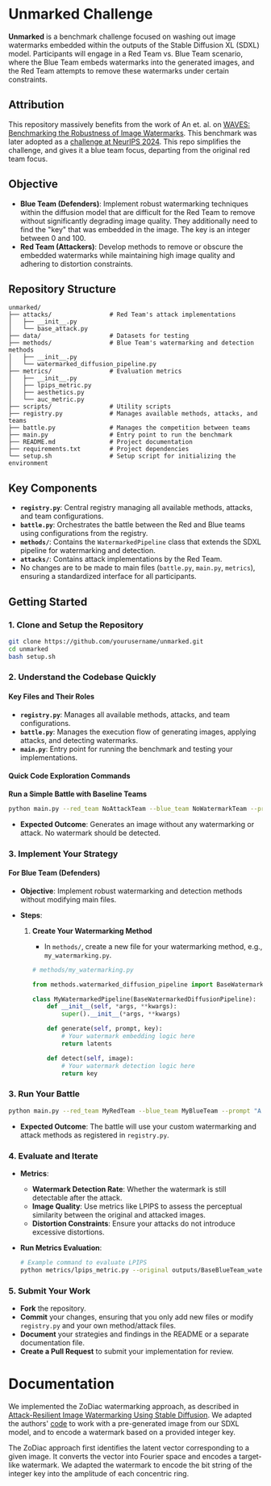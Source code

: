 # Unmarked Challenge

**Unmarked** is a benchmark challenge focused on washing out image watermarks embedded within the outputs of the Stable Diffusion XL (SDXL) model. Participants will engage in a Red Team vs. Blue Team scenario, where the Blue Team embeds watermarks into the generated images, and the Red Team attempts to remove these watermarks under certain constraints.

## Attribution
This repository massively benefits from the work of An et. al. on [WAVES: Benchmarking the Robustness of Image Watermarks](https://wavesbench.github.io/). This benchmark was later adopted as a [challenge at NeurIPS 2024](https://erasinginvisible.github.io/). This repo simplifies the challenge, and gives it a blue team focus, departing from the original red team focus.


## Objective

- **Blue Team (Defenders)**: Implement robust watermarking techniques within the diffusion model that are difficult for the Red Team to remove without significantly degrading image quality. They additionally need to find the "key" that was embedded in the image. The key is an integer between 0 and 100.
- **Red Team (Attackers)**: Develop methods to remove or obscure the embedded watermarks while maintaining high image quality and adhering to distortion constraints.

## Repository Structure

```
unmarked/
├── attacks/                # Red Team's attack implementations
│   ├── __init__.py
│   └── base_attack.py
├── data/                   # Datasets for testing
├── methods/                # Blue Team's watermarking and detection methods
│   ├── __init__.py
│   └── watermarked_diffusion_pipeline.py
├── metrics/                # Evaluation metrics
│   ├── __init__.py
│   ├── lpips_metric.py
│   ├── aesthetics.py
│   └── auc_metric.py
├── scripts/                # Utility scripts
├── registry.py             # Manages available methods, attacks, and teams
├── battle.py               # Manages the competition between teams
├── main.py                 # Entry point to run the benchmark
├── README.md               # Project documentation
├── requirements.txt        # Project dependencies
└── setup.sh                # Setup script for initializing the environment
```

## Key Components

- **`registry.py`**: Central registry managing all available methods, attacks, and team configurations.
- **`battle.py`**: Orchestrates the battle between the Red and Blue teams using configurations from the registry.
- **`methods/`**: Contains the `WatermarkedPipeline` class that extends the SDXL pipeline for watermarking and detection.
- **`attacks/`**: Contains attack implementations by the Red Team.
- No changes are to be made to main files (`battle.py`, `main.py`, `metrics`), ensuring a standardized interface for all participants.

## Getting Started

### 1. Clone and Setup the Repository

```bash
git clone https://github.com/yourusername/unmarked.git
cd unmarked
bash setup.sh
```


### 2. Understand the Codebase Quickly

#### Key Files and Their Roles

- **`registry.py`**: Manages all available methods, attacks, and team configurations.
- **`battle.py`**: Manages the execution flow of generating images, applying attacks, and detecting watermarks.
- **`main.py`**: Entry point for running the benchmark and testing your implementations.

#### Quick Code Exploration Commands

**Run a Simple Battle with Baseline Teams**

```bash
python main.py --red_team NoAttackTeam --blue_team NoWatermarkTeam --prompt data/debug_prompts.txt 
```

- **Expected Outcome**: Generates an image without any watermarking or attack. No watermark should be detected.

### 3. Implement Your Strategy

#### For Blue Team (Defenders)

- **Objective**: Implement robust watermarking and detection methods without modifying main files.
- **Steps**:

  1. **Create Your Watermarking Method**

     - In `methods/`, create a new file for your watermarking method, e.g., `my_watermarking.py`.

     ```python
     # methods/my_watermarking.py

     from methods.watermarked_diffusion_pipeline import BaseWatermarkedDiffusionPipeline

     class MyWatermarkedPipeline(BaseWatermarkedDiffusionPipeline):
         def __init__(self, *args, **kwargs):
             super().__init__(*args, **kwargs)

         def generate(self, prompt, key):
             # Your watermark embedding logic here
             return latents

         def detect(self, image):
             # Your watermark detection logic here
             return key
     ```

  


### 3. Run Your Battle

```bash
python main.py --red_team MyRedTeam --blue_team MyBlueTeam --prompt "A futuristic cityscape at night"
```

- **Expected Outcome**: The battle will use your custom watermarking and attack methods as registered in `registry.py`.

### 4. Evaluate and Iterate

- **Metrics**:

  - **Watermark Detection Rate**: Whether the watermark is still detectable after the attack.
  - **Image Quality**: Use metrics like LPIPS to assess the perceptual similarity between the original and attacked images.
  - **Distortion Constraints**: Ensure your attacks do not introduce excessive distortions.

- **Run Metrics Evaluation**:

  ```bash
  # Example command to evaluate LPIPS
  python metrics/lpips_metric.py --original outputs/BaseBlueTeam_watermarked.png --modified outputs/MyRedTeam_vs_MyBlueTeam.png
  ```

### 5. Submit Your Work

- **Fork** the repository.
- **Commit** your changes, ensuring that you only add new files or modify `registry.py` and your own method/attack files.
- **Document** your strategies and findings in the README or a separate documentation file.
- **Create a Pull Request** to submit your implementation for review.

# Documentation

We implemented the ZoDiac watermarking approach, as described in [Attack-Resilient Image Watermarking Using Stable Diffusion](https://arxiv.org/pdf/2401.04247). We adapted the authors' [code](https://github.com/zhanglijun95/ZoDiac) to work with a pre-generated image from our SDXL model, and to encode a watermark based on a provided integer key.

The ZoDiac approach first identifies the latent vector corresponding to a given image. It converts the vector into Fourier space and encodes a target-like watermark. We adapted the watermark to encode the bit string of the integer key into
the amplitude of each concentric ring.

